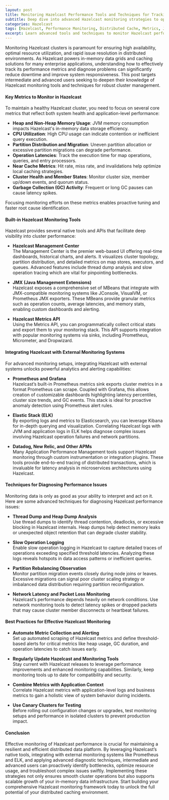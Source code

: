```yaml
---
layout: post
title: Monitoring Hazelcast Performance Tools and Techniques for Tracking Metrics and Diagnosing Issues
subtitle: Deep dive into advanced Hazelcast monitoring strategies to optimize cluster performance and troubleshoot effectively
categories: Hazelcast
tags: [Hazelcast, Performance Monitoring, Distributed Cache, Metrics, JVM Monitoring, Big Data, Cluster Management]
excerpt: Learn advanced tools and techniques to monitor Hazelcast performance, track critical metrics, and diagnose cluster issues for improved reliability and efficiency.
---
```

Monitoring Hazelcast clusters is paramount for ensuring high availability, optimal resource utilization, and rapid issue resolution in distributed environments. As Hazelcast powers in-memory data grids and caching solutions for many enterprise applications, understanding how to effectively track its performance metrics and diagnose problems can significantly reduce downtime and improve system responsiveness. This post targets intermediate and advanced users seeking to deepen their knowledge of Hazelcast monitoring tools and techniques for robust cluster management.

#### Key Metrics to Monitor in Hazelcast

To maintain a healthy Hazelcast cluster, you need to focus on several core metrics that reflect both system health and application-level performance:

- **Heap and Non-Heap Memory Usage**: JVM memory consumption impacts Hazelcast's in-memory data storage efficiency.
- **CPU Utilization**: High CPU usage can indicate contention or inefficient query execution.
- **Partition Distribution and Migration**: Uneven partition allocation or excessive partition migrations can degrade performance.
- **Operation Latencies**: Track the execution time for map operations, queries, and entry processors.
- **Near Cache Metrics**: Hit rate, miss rate, and invalidations help optimize local caching strategies.
- **Cluster Health and Member States**: Monitor cluster size, member up/down events, and quorum status.
- **Garbage Collection (GC) Activity**: Frequent or long GC pauses can cause latency spikes.

Focusing monitoring efforts on these metrics enables proactive tuning and faster root cause identification.

#### Built-in Hazelcast Monitoring Tools

Hazelcast provides several native tools and APIs that facilitate deep visibility into cluster performance:

- **Hazelcast Management Center**  
  The Management Center is the premier web-based UI offering real-time dashboards, historical charts, and alerts. It visualizes cluster topology, partition distribution, and detailed metrics on map stores, executors, and queues. Advanced features include thread dump analysis and slow operation tracing which are vital for pinpointing bottlenecks.

- **JMX (Java Management Extensions)**  
  Hazelcast exposes a comprehensive set of MBeans that integrate with JMX-compatible monitoring systems like JConsole, VisualVM, or Prometheus JMX exporters. These MBeans provide granular metrics such as operation counts, average latencies, and memory stats, enabling custom dashboards and alerting.

- **Hazelcast Metrics API**  
  Using the Metrics API, you can programmatically collect critical stats and export them to your monitoring stack. This API supports integration with popular monitoring systems via sinks, including Prometheus, Micrometer, and Dropwizard.

#### Integrating Hazelcast with External Monitoring Systems

For advanced monitoring setups, integrating Hazelcast with external systems unlocks powerful analytics and alerting capabilities:

- **Prometheus and Grafana**  
  Hazelcast’s built-in Prometheus metrics sink exports cluster metrics in a format Prometheus can scrape. Coupled with Grafana, this allows creation of customizable dashboards highlighting latency percentiles, cluster size trends, and GC events. This stack is ideal for proactive anomaly detection using Prometheus alert rules.

- **Elastic Stack (ELK)**  
  By exporting logs and metrics to Elasticsearch, you can leverage Kibana for in-depth querying and visualization. Correlating Hazelcast logs with JVM and application logs in ELK helps diagnose complex issues involving Hazelcast operation failures and network partitions.

- **Datadog, New Relic, and Other APMs**  
  Many Application Performance Management tools support Hazelcast monitoring through custom instrumentation or integration plugins. These tools provide end-to-end tracing of distributed transactions, which is invaluable for latency analysis in microservices architectures using Hazelcast.

#### Techniques for Diagnosing Performance Issues

Monitoring data is only as good as your ability to interpret and act on it. Here are some advanced techniques for diagnosing Hazelcast performance issues:

- **Thread Dump and Heap Dump Analysis**  
  Use thread dumps to identify thread contention, deadlocks, or excessive blocking in Hazelcast internals. Heap dumps help detect memory leaks or unexpected object retention that can degrade cluster stability.

- **Slow Operation Logging**  
  Enable slow operation logging in Hazelcast to capture detailed traces of operations exceeding specified threshold latencies. Analyzing these logs reveals hotspots in data access patterns or inefficient queries.

- **Partition Rebalancing Observation**  
  Monitor partition migration events closely during node joins or leaves. Excessive migrations can signal poor cluster scaling strategy or imbalanced data distribution requiring partition reconfiguration.

- **Network Latency and Packet Loss Monitoring**  
  Hazelcast’s performance depends heavily on network conditions. Use network monitoring tools to detect latency spikes or dropped packets that may cause cluster member disconnects or heartbeat failures.

#### Best Practices for Effective Hazelcast Monitoring

- **Automate Metric Collection and Alerting**  
  Set up automated scraping of Hazelcast metrics and define threshold-based alerts for critical metrics like heap usage, GC duration, and operation latencies to catch issues early.

- **Regularly Update Hazelcast and Monitoring Tools**  
  Stay current with Hazelcast releases to leverage performance improvements and enhanced monitoring capabilities. Similarly, keep monitoring tools up to date for compatibility and security.

- **Combine Metrics with Application Context**  
  Correlate Hazelcast metrics with application-level logs and business metrics to gain a holistic view of system behavior during incidents.

- **Use Canary Clusters for Testing**  
  Before rolling out configuration changes or upgrades, test monitoring setups and performance in isolated clusters to prevent production impact.

#### Conclusion

Effective monitoring of Hazelcast performance is crucial for maintaining a resilient and efficient distributed data platform. By leveraging Hazelcast’s native tools, integrating with external monitoring systems like Prometheus and ELK, and applying advanced diagnostic techniques, intermediate and advanced users can proactively identify bottlenecks, optimize resource usage, and troubleshoot complex issues swiftly. Implementing these strategies not only ensures smooth cluster operations but also supports scalable growth of your in-memory data infrastructure. Start building your comprehensive Hazelcast monitoring framework today to unlock the full potential of your distributed caching environment.
